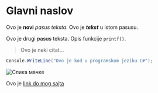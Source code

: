 # Glavni naslov

Ovo je **novi** *pasus* _teksta_.
Ovo je ***tekst*** u istom pasusu.

Ovo je drugi ~~pasus~~ teksta. Opis funkcije `printf()`.

> Ovo je neki citat...

```cs
Console.WriteLine("Ovo je kod u programskom jeziku C#");
```

![Слика мачке](https://myoctocat.com/assets/images/base-octocat.svg)

Ovo je [link do mog sajta](https://www.radlovacki.com/)

